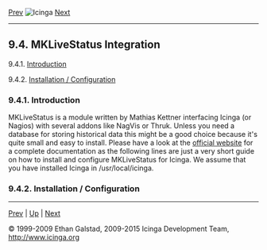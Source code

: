 [Prev](int-tcpwrappers.md) ![Icinga](../images/logofullsize.png "Icinga") [Next](reporting.md)

* * * * *

9.4. MKLiveStatus Integration
-----------------------------

9.4.1. [Introduction](int-mklivestatus.md#introduction)

9.4.2. [Installation /
Configuration](int-mklivestatus.md#installconfig)

### 9.4.1. Introduction

MKLiveStatus is a module written by Mathias Kettner interfacing Icinga
(or Nagios) with several addons like NagVis or Thruk. Unless you need a
database for storing historical data this might be a good choice because
it's quite small and easy to install. Please have a look at the
[official website](http://mathias-kettner.de/checkmk_livestatus.md)
for a complete documentation as the following lines are just a very
short guide on how to install and configure MKLiveStatus for Icinga. We
assume that you have installed Icinga in /usr/local/icinga.

### 9.4.2. Installation / Configuration













* * * * *

[Prev](int-tcpwrappers.md) | [Up](ch09.md) | [Next](reporting.md)






© 1999-2009 Ethan Galstad, 2009-2015 Icinga Development Team,
http://www.icinga.org

